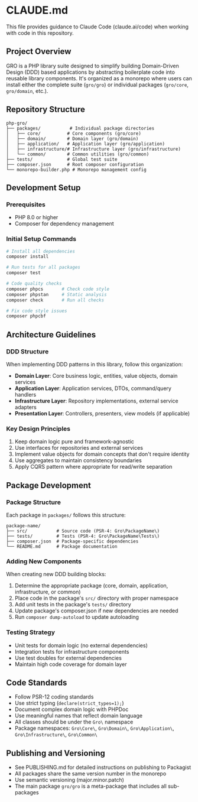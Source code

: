 # CLAUDE.md

This file provides guidance to Claude Code (claude.ai/code) when working with code in this repository.

## Project Overview

GRO is a PHP library suite designed to simplify building Domain-Driven Design (DDD) based applications by abstracting boilerplate code into reusable library components. It's organized as a monorepo where users can install either the complete suite (`gro/gro`) or individual packages (`gro/core`, `gro/domain`, etc.).

## Repository Structure

```
php-gro/
├── packages/           # Individual package directories
│   ├── core/          # Core components (gro/core)
│   ├── domain/        # Domain layer (gro/domain)
│   ├── application/   # Application layer (gro/application)
│   ├── infrastructure/# Infrastructure layer (gro/infrastructure)
│   └── common/        # Common utilities (gro/common)
├── tests/             # Global test suite
├── composer.json      # Root composer configuration
└── monorepo-builder.php # Monorepo management config
```

## Development Setup

### Prerequisites
- PHP 8.0 or higher
- Composer for dependency management

### Initial Setup Commands
```bash
# Install all dependencies
composer install

# Run tests for all packages
composer test

# Code quality checks
composer phpcs       # Check code style
composer phpstan     # Static analysis
composer check       # Run all checks

# Fix code style issues
composer phpcbf
```

## Architecture Guidelines

### DDD Structure
When implementing DDD patterns in this library, follow this organization:
- **Domain Layer**: Core business logic, entities, value objects, domain services
- **Application Layer**: Application services, DTOs, command/query handlers
- **Infrastructure Layer**: Repository implementations, external service adapters
- **Presentation Layer**: Controllers, presenters, view models (if applicable)

### Key Design Principles
1. Keep domain logic pure and framework-agnostic
2. Use interfaces for repositories and external services
3. Implement value objects for domain concepts that don't require identity
4. Use aggregates to maintain consistency boundaries
5. Apply CQRS pattern where appropriate for read/write separation

## Package Development

### Package Structure
Each package in `packages/` follows this structure:
```
package-name/
├── src/           # Source code (PSR-4: Gro\PackageName\)
├── tests/         # Tests (PSR-4: Gro\PackageName\Tests\)
├── composer.json  # Package-specific dependencies
└── README.md      # Package documentation
```

### Adding New Components
When creating new DDD building blocks:
1. Determine the appropriate package (core, domain, application, infrastructure, or common)
2. Place code in the package's `src/` directory with proper namespace
3. Add unit tests in the package's `tests/` directory
4. Update package's composer.json if new dependencies are needed
5. Run `composer dump-autoload` to update autoloading

### Testing Strategy
- Unit tests for domain logic (no external dependencies)
- Integration tests for infrastructure components
- Use test doubles for external dependencies
- Maintain high code coverage for domain layer

## Code Standards
- Follow PSR-12 coding standards
- Use strict typing (`declare(strict_types=1);`)
- Document complex domain logic with PHPDoc
- Use meaningful names that reflect domain language
- All classes should be under the `Gro\` namespace
- Package namespaces: `Gro\Core\`, `Gro\Domain\`, `Gro\Application\`, `Gro\Infrastructure\`, `Gro\Common\`

## Publishing and Versioning
- See PUBLISHING.md for detailed instructions on publishing to Packagist
- All packages share the same version number in the monorepo
- Use semantic versioning (major.minor.patch)
- The main package `gro/gro` is a meta-package that includes all sub-packages